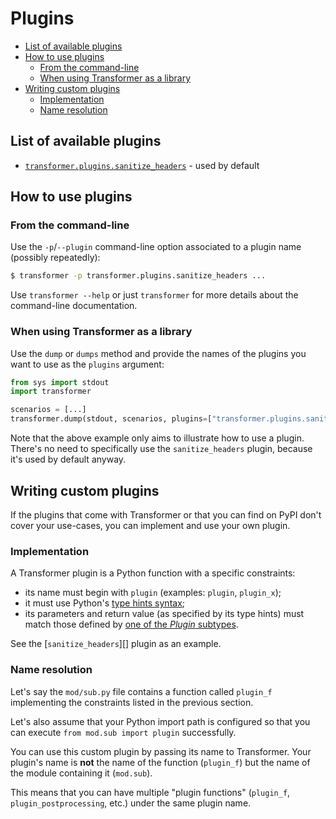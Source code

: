 # Plugins

<!-- toc -->

- [List of available plugins](#list-of-available-plugins)
- [How to use plugins](#how-to-use-plugins)
  * [From the command-line](#from-the-command-line)
  * [When using Transformer as a library](#when-using-transformer-as-a-library)
- [Writing custom plugins](#writing-custom-plugins)
  * [Implementation](#implementation)
  * [Name resolution](#name-resolution)

<!-- tocstop -->

## List of available plugins

[sanitize_headers]: sanitize_headers.md

  - [`transformer.plugins.sanitize_headers`][sanitize_headers] - used by default

## How to use plugins

### From the command-line

Use the `-p`/`--plugin` command-line option associated to a plugin name
(possibly repeatedly):

```bash
$ transformer -p transformer.plugins.sanitize_headers ...
```

Use `transformer --help` or just `transformer` for more details about
the command-line documentation.

### When using Transformer as a library

Use the `dump` or `dumps` method and provide the names of the plugins you want
to use as the `plugins` argument:

```python
from sys import stdout
import transformer

scenarios = [...]
transformer.dump(stdout, scenarios, plugins=["transformer.plugins.sanitize_headers"])
```

Note that the above example only aims to illustrate how to use a plugin.
There's no need to specifically use the `sanitize_headers` plugin,
because it's used by default anyway.

## Writing custom plugins

If the plugins that come with Transformer or that you can find on PyPI don't
cover your use-cases, you can implement and use your own plugin.

### Implementation

A Transformer plugin is a Python function with a specific constraints:

  - its name must begin with `plugin` (examples: `plugin`, `plugin_x`);
  - it must use Python's [type hints syntax](https://www.python.org/dev/peps/pep-0484/);
  - its parameters and return value (as specified by its type hints) must match
    those defined by [one of the _Plugin_ subtypes](contracts.py).

See the [`sanitize_headers`][] plugin as an example.

### Name resolution

Let's say the `mod/sub.py` file contains a function called `plugin_f`
implementing the constraints listed in the previous section.

Let's also assume that your Python import path is configured so that you can
execute `from mod.sub import plugin` successfully.

You can use this custom plugin by passing its name to Transformer.
Your plugin's name is **not** the name of the function (`plugin_f`)
but the name of the module containing it (`mod.sub`).

This means that you can have multiple "plugin functions" (`plugin_f`,
`plugin_postprocessing`, etc.) under the same plugin name.
